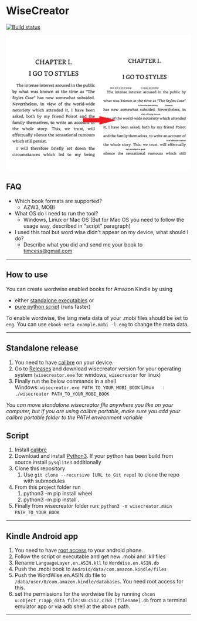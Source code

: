 # WiseCreator

[![Build status](https://ci.appveyor.com/api/projects/status/a1facjlt6ij1bt5q?svg=true)](https://ci.appveyor.com/project/tmilovanov/wisecreator)

<img src="./resources/result.png" alt="result" style="zoom: 50%;" />

## FAQ

- Which book formats are supported?
  - AZW3, MOBI
- What OS do I need to run the tool?
  - Windows, Linux or Mac OS (But for Mac OS you need to follow the usage way, described in "script" paragraph)
- I used this tool but word wise didn't appear on my device, what should I do?
  - Describe what you did and send me your book to timcess@gmail.com

------

## How to use

You can create wordwise enabled books for Amazon Kindle by using

- either [standalone executables](#standalone) or
- [pure python script](#script) (runs faster)

To enable wordwise, the lang meta data of your .mobi files should be set to `eng`. You can use `ebook-meta example.mobi -l eng` to change the meta data.

---

## Standalone release

1. You need to have [calibre](https://calibre-ebook.com/) on your device.
2. Go to [Releases](https://github.com/tmilovanov/wisecreator/releases) and download wisecreator version for your operating system (`wisecreator.exe` for windows, `wisecreator` for linux)
3. Finally run the below commands in a shell  
    Windows: `wisecreator.exe PATH_TO_YOUR_MOBI_BOOK`
    Linux &nbsp; &nbsp; &nbsp;: `./wisecreator PATH_TO_YOUR_MOBI_BOOK`

*You can move standalone wisecreator file anywhere you like on your computer, but if you are using calibre portable, make sure you add  your calibre portable folder to the PATH environment variable*  

## Script

1. Install [calibre](https://calibre-ebook.com/)
2. Download and install [Python3](https://www.python.org/downloads/).
    If your python has been build from source install `pysqlite3` additionally
3. Clone this repository
    1. Use `git clone --recursive [URL to Git repo]` to clone the repo with submodules
4. From this project folder run
   1. python3 -m pip install wheel
   2. python3 -m pip install .
5. Finally from wisecreator folder run: `python3 -m wisecreator.main PATH_TO_YOUR_BOOK`

---

## Kindle Android app

1. You need to have [root access](https://www.xda-developers.com/root/) to your android phone.
2. Follow the script or executable and get new .mobi and .kll files
3. Rename `LanguageLayer.en.ASIN.kll` to `WordWise.en.ASIN.db`
4. Push the .mobi book to `Android/data/com.amazon.kindle/files`
5. Push the WordWise.en.ASIN.db file to `/data/user/0/com.amazon.kindle/databases`. You need root access for this.
6. set the permissions for the wordwise file by running `chcon u:object_r:app_data_file:s0:c512,c768 [filename].db` from a terminal emulator app or via adb shell at the above path.

---
